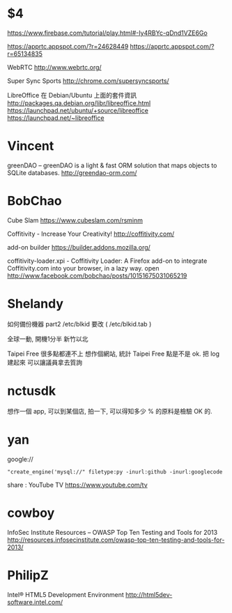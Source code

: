 # $4

<https://www.firebase.com/tutorial/play.html#-Iy4RBYc-qDnd1VZE6Go>

<https://apprtc.appspot.com/?r=24628449>
<https://apprtc.appspot.com/?r=65134835>

WebRTC
<http://www.webrtc.org/>

Super Sync Sports
<http://chrome.com/supersyncsports/>

LibreOffice 在 Debian/Ubuntu 上面的套件資訊
<http://packages.qa.debian.org/libr/libreoffice.html>
<https://launchpad.net/ubuntu/+source/libreoffice>
<https://launchpad.net/~libreoffice>

# Vincent

greenDAO – greenDAO is a light & fast ORM solution that maps objects to SQLite databases.
<http://greendao-orm.com/>

# BobChao


Cube Slam
<https://www.cubeslam.com/rsminm>

Coffitivity - Increase Your Creativity!
<http://coffitivity.com/>

add-on builder
<https://builder.addons.mozilla.org/>

coffitivity-loader.xpi - Coffitivity Loader: A Firefox add-on to integrate Coffitivity.com into your browser, in a lazy way.
open <http://www.facebook.com/bobchao/posts/10151675031065219>

# Shelandy

如何備份機器 part2
/etc/blkid 要改 ( /etc/blkid.tab )

全球一動, 開機1分半
新竹以北

Taipei Free 很多點都連不上
想作個網站, 統計 Taipei Free 點是不是 ok. 把 log 建起來
可以讓議員拿去質詢

# nctusdk

想作一個 app, 可以到某個店, 拍一下, 可以得知多少 % 的原料是檢驗 OK 的.


# yan


google://

    "create_engine('mysql://" filetype:py -inurl:github -inurl:googlecode


share :
YouTube TV
<https://www.youtube.com/tv>


# cowboy

InfoSec Institute Resources – OWASP Top Ten Testing and Tools for 2013
<http://resources.infosecinstitute.com/owasp-top-ten-testing-and-tools-for-2013/>


# PhilipZ


Intel® HTML5 Development Environment
<http://html5dev-software.intel.com/>